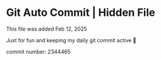 # Git Auto Commit | Hidden File

This file was added Feb 12, 2025

Just for fun and keeping my daily git commit active 🤪

commit number: 2344465
